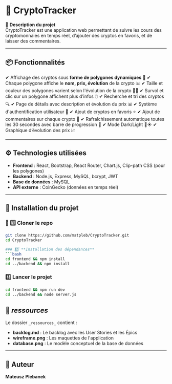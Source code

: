 # 🚀 CryptoTracker

📌 **Description du projet**  
CryptoTracker est une application web permettant de suivre les cours des cryptomonnaies en temps réel, d’ajouter des cryptos en favoris, et de laisser des commentaires.  

---

## 📦 Fonctionnalités
✔ Affichage des cryptos sous **forme de polygones dynamiques** 🔷
✔ Chaque polygone affiche le **nom, prix, évolution** de la crypto 📊
✔ Taille et couleur des polygones varient selon l'évolution de la crypto 🔺🔻
✔ Survol et clic sur un polygone affichent plus d’infos 🖱️
✔ Recherche et tri des cryptos 🔍
✔ Page de détails avec description et évolution du prix 📊
✔ Système d'authentification utilisateur 🔐
✔ Ajout de cryptos en favoris ⭐
✔ Ajout de commentaires sur chaque crypto 💬
✔ Rafraîchissement automatique toutes les 30 secondes avec barre de progression 🔄
✔ Mode Dark/Light 🌙☀️
✔ Graphique d’évolution des prix 📈

---

## ⚙️ Technologies utilisées
- **Frontend** : React, Bootstrap, React Router, Chart.js, Clip-path CSS (pour les polygones) 
- **Backend** : Node.js, Express, MySQL, bcrypt, JWT  
- **Base de données** : MySQL  
- **API externe** : CoinGecko (données en temps réel)

---

## 🚀 Installation du projet

### 🔹 1️⃣ Cloner le repo
```bash
git clone https://github.com/matpleb/CryptoTracker.git
cd CryptoTracker

### 2️⃣ **Installation des dépendances**  
```bash
cd frontend && npm install
cd ../backend && npm install
```

### 3️⃣ **Lancer le projet**  
```bash
cd frontend && npm run dev
cd ../backend && node server.js
```

## 📂 _ressources_
Le dossier `_ressources_` contient :
- **backlog.md** : Le backlog avec les User Stories et les Épics
- **wireframe.png** : Les maquettes de l'application
- **database.png** : Le modèle conceptuel de la base de données

---

## 📜 Auteur
**Mateusz Plebanek**

